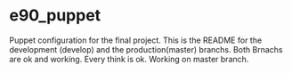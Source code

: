 e90_puppet
==========

Puppet configuration  for the final project.
This is the README for the development (develop) and the production(master) branchs.
Both Brnachs are ok and working. Every think is ok.
Working on master branch.
